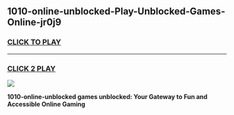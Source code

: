 
## 1010-online-unblocked-Play-Unblocked-Games-Online-jr0j9
<h3>
<a href="https://premium76.site?title=1010-online-unblocked&ref=25A">CLICK TO PLAY</a></h3>
<hr>

<h3>
<a href="https://premium76.site?title=1010-online-unblocked&ref=25A">CLICK 2 PLAY</a>
  
</h3>

<a href="https://premium76.site?title=1010-online-unblocked&ref=25A"><img src="https://clearcache.store/games.png"></a>


**1010-online-unblocked games unblocked: Your Gateway to Fun and Accessible Online Gaming**
